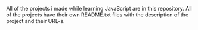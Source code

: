 All of the projects i made while learning JavaScript are in this repository.
All of the projects have their own README.txt files with the description of the project and their URL-s.
